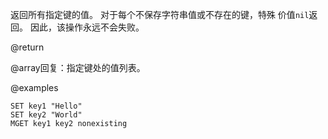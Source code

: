 返回所有指定键的值。
对于每个不保存字符串值或不存在的键，特殊
价值`nil`返回。
因此，该操作永远不会失败。

@return

@array回复：指定键处的值列表。

@examples

```cli
SET key1 "Hello"
SET key2 "World"
MGET key1 key2 nonexisting
```
